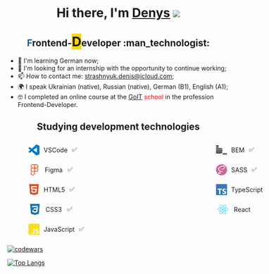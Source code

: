 <h1 align="center">Hi there, I'm <a href="https://github.com/lordponchik" target="_blank">Denys</a> 
<img src="https://github.com/blackcater/blackcater/raw/main/images/Hi.gif" height="32"/></h1>

<h2 align="center"><span style="color: #0e5bbb">F</span>rontend-<span style="background-color: #fdd500;font-size: 30px;">D</span>eveloper :man_technologist:</h2>

- 🧠 I'm learning German now;
- 📝 I'm looking for an internship with the opportunity to continue working;
- 📫 How to contact me: [strashnyuk.denis@icloud.com](strashnyuk.denis@icloud.com);
- 🌍 I speak Ukrainian (native), Russian (native), German (B1), English (A1);
- 🤓 I completed an online course at the [GoIT](https://goit.global/ua/) <span style="color:red">school</span> in the profession Frontend-Developer.

<h2 align="center">Studying development technologies</h2>

<ul style="display:flex;justify-content:flex-start;list-style:none;margin:0">
<li>
<ul style="list-style:none;margin-right:300px">
<li style="display:flex;flex-direction:row;justify-content:space-evenly;align-items:center;">
<img src="./icons/visualstudiocode.svg" style="margin-right:10px" width="25">    
<p style="margin-right:10px">VSCode</p>
<span>✅</span>
</li>
<li style="display:flex;flex-direction:row;justify-content:space-evenly;align-items:center;">
<img src="./icons/figma.svg" style="margin-right:10px" width="25">    
<p style="margin-right:10px">Figma</p>
<span>✅</span>
</li>
<li style="display:flex;flex-direction:row;justify-content:space-evenly;align-items:center;">
<img src="./icons/html5.svg" style="margin-right:10px" width="25">    
<p style="margin-right:10px">HTML5</p>
<span>✅</span>
</li>
<li style="display:flex;flex-direction:row;justify-content:space-evenly;align-items:center;">
<img src="./icons/css3.svg" style="margin-right:10px" width="25">    
<p style="margin-right:10px">CSS3</p>
<span>✅</span>
</li>
<li style="display:flex;flex-direction:row;justify-content:space-evenly;align-items:center;">
<img src="./icons/javascript.svg" style="margin-right:10px" width="25">    
<p style="margin-right:10px">JavaScript</p>
<span>✅</span>
</li>
</ul>
</li>
<li>
<ul>
<li style="display:flex;flex-direction:row;justify-content:space-evenly;align-items:center;">
<img src="./icons/bem.svg" style="margin-right:10px" width="25">    
<p style="margin-right:10px">BEM</p>
<span>✅</span>
</li>
<li style="display:flex;flex-direction:row;justify-content:space-evenly;align-items:center;">
<img src="./icons/sass.svg" style="margin-right:10px" width="25">    
<p style="margin-right:10px">SASS</p>
<span>✅</span>
</li>
<li style="display:flex;flex-direction:row;justify-content:space-evenly;align-items:center;">
<img src="./icons/typescript.svg" style="margin-right:10px" width="25">    
<p>TypeScript</p>
</li>
<li style="display:flex;flex-direction:row;justify-content:space-evenly;align-items:center;">
<img src="./icons/react.svg" style="margin-right:10px" width="25">    
<p>React</p>
</li>
</ul>
</li>
</ul>

[![codewars](https://www.codewars.com/users/LordPonchik/badges/small)](https://www.codewars.com/users/LordPonchik)

[![Top Langs](https://github-readme-stats.vercel.app/api/top-langs/?username=lordponchik&layout=compact)](https://github.com/anuraghazra/github-readme-stats)
